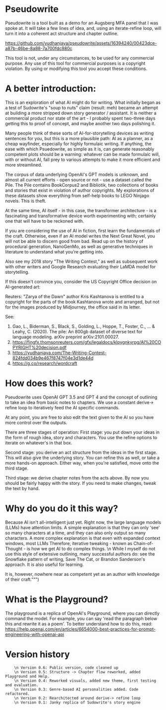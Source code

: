 # Pseudowrite
Pseudowrite is a tool built as a demo for an Augsberg MFA panel that I was spoke at.
It will take a few lines of idea, and, using an iterate-refine loop, will turn it into a coherent act structure and chapter outline.
                    

https://github.com/yudhanjaya/pseudowrite/assets/16394240/00423dce-a87b-46be-8a88-7a700fdc880c


This tool is not, under any circumstances, to be used for any commercial purpose. Any use of this tool for commercial purposes is a copyright violation.
By using or modifying this tool you accept these conditions.


# A better introduction:
This is an exploration of what AI might do for writing. What initially began as a test of Sudowrite's "soup to nuts" claim
(result: meh) became an attempt at building a more stripped down story generator / assistant. 
It is neither a commercial product nor state of the art - I probably spent two-three days getting this to proof of concept,
and maybe another two days polishing it.

Many people think of these sorts of AI-for-storytelling devices as writing sentences for you, but this is a more plausible path: AI as a planner, as a cheap wayfinder,  especially for highly formulaic writing. If anything, the ease with which Psuedowrite, as simple as it is, can generate reasonably competent plots should be a warning: whatever can be made formulaic will, with or without AI, fall prey to various attempts to make it more efficient and more streamlined. 

The corpus of data underlying OpenAI's GPT models is unknown, and almost all current efforts - open source or not -
use a dataset called the Pile. The Pile contains BookCorpus2 and Bibliotik, 
two collections of books and stories that exist in violation of author copyrights.
My explorations of these datasets show everything from self-help books to LEGO Ninjago novels.
This is theft. 
            
At the same time, AI itself - in this case, the transformer architecture - is 
a fascinating and transformative device worth experimenting with; certainly one that will 
have to be reckoned with.
                    
If you are considering the use of AI in fiction, first learn the fundamentals of the craft.
Otherwise, even if an AI model writes the Next Great Novel, you will not be able to discern good from bad.
Read up on the history of procedural generation, NanoGenMo, as well as generative techniques in
literature to understand what you're getting into.
                   
Also see my 2018 story "The Writing Contest," as well as subsequent work with other writers and Google Research 
evaluating their LaMDA model for storytelling.

If this doesn't convince you, consider the US Copyright Office decision on AI-generated art:
                    
Reuters: "Zarya of the Dawn" author Kris Kashtanova is entitled to a copyright for the parts of the book Kashtanova wrote and arranged, 
but not for the images produced by Midjourney, the office said in its letter.
                    
                    
See: 
1. Gao, L., Biderman, S., Black, S., Golding, L., Hoppe, T., Foster, C., ... & Leahy, C. (2020). The pile: An 800gb dataset of diverse text for language modeling. arXiv preprint arXiv:2101.00027.
2. https://fingfx.thomsonreuters.com/gfx/legaldocs/klpygnkyrpg/AI%20COPYRIGHT%20decision.pdf
3. https://yudhanjaya.com/The-Writing-Contest-824fdd034b9e467f8747f04e3d1de44d
4. https://g.co/research/wordcraft
                    
# How does this work?
Pseudowrite uses OpenAI GPT 3.5 and GPT 4 and the concept of outlining to take an idea from basic notes to chapters. We use a constant derive-> refine loop to iteratively feed the AI specific commands. 
        
At any point, you are free to also edit the text given to the AI so you have more control over the outputs. 

There are three stages of operation: 
First stage: you put down your ideas in the form of rough idea, story and characters.
You use the refine options to iterate on whatever's in that box.

Second stage: you derive an act structure from the ideas in the first stage. 
This will also give the underlying story. You can refine this as well, or take a more hands-on approach.
Either way, when you're satisfied, move onto the third stage.

Third stage: we derive chapter notes from the acts above. By now you should be fairly happy with the story.
If you need to make changes, tweak the text by hand. 
        

# Why do you do it this way?
Because AI isn't all-intelligent just yet. 
Right now, the large language models (LLMs) have attention limits. A simple explanation is that they can only 'see' so many characters at a time, and they can also only output so many characters. A more complex explanation is that even with expanded context windows, most LLMs 
Therefore, iterative tweaking - known as Chain-of-Thought - is how we get AI to do complex things. \n
While I myself do not use this style of extensive outlining, many successful authors do: see the Snowflake pattern of writing, Save The Cat, or Brandon Sanderson's approach. 
It is also useful for learning.
        
It is, however, nowhere near as competent yet as an author with knowledge of their craft.""")

# What is the Playground?

The playground is a replica of OpenAI's Playground, where you can directly command the model.
For example, you can say 'read the paragraph below this and rewrite it as a poem'. 
To better understand how to do this, read: https://help.openai.com/en/articles/6654000-best-practices-for-prompt-engineering-with-openai-api

 # Version history

        \n Version 0.6: Public version, code cleaned up
        \n Version 0.5: Structure -> Chapter flow reworked, added Playground and Help.
        \n Version 0.4: Reworked visuals, added new theme, first testing and evaluation.
        \n Version 0.3: Genre-based AI personalities added. Code refactored.
        \n Version 0.2: Rearchitected around derive-> refine loop
        \n Version 0.1: Janky replica of Sudowrite's story engine
